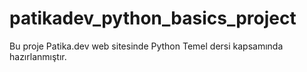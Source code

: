 # patikadev_python_basics_project
Bu proje Patika.dev web sitesinde Python Temel dersi kapsamında hazırlanmıştır.
